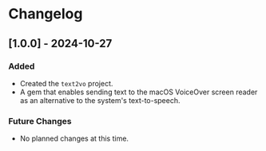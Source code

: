 # Changelog

## [1.0.0] - 2024-10-27
### Added
- Created the `text2vo` project.
- A gem that enables sending text to the macOS VoiceOver screen reader as an alternative to the system's text-to-speech.

### Future Changes
- No planned changes at this time.
